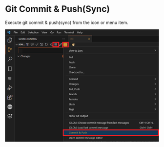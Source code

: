 # Git Commit & Push(Sync)

Execute git commit & push(sync) from the icon or menu item.

![Sample](./images/readme/sample.png)
